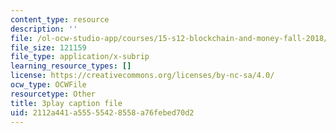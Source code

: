 ```yaml
---
content_type: resource
description: ''
file: /ol-ocw-studio-app/courses/15-s12-blockchain-and-money-fall-2018/2112a441a55555428558a76febed70d2_vPJ8oQ99r9c.vtt
file_size: 121159
file_type: application/x-subrip
learning_resource_types: []
license: https://creativecommons.org/licenses/by-nc-sa/4.0/
ocw_type: OCWFile
resourcetype: Other
title: 3play caption file
uid: 2112a441-a555-5542-8558-a76febed70d2
---
```

